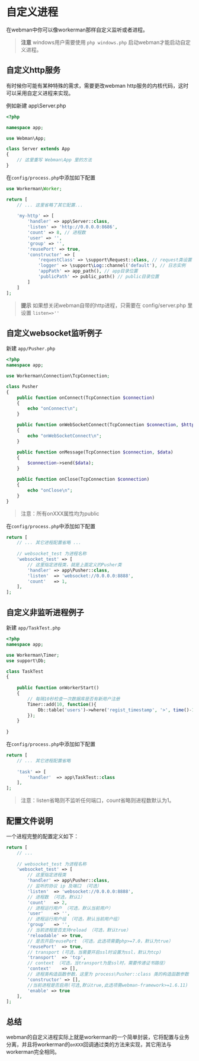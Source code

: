 # 自定义进程

在webman中你可以像workerman那样自定义监听或者进程。

> **注意**
> windows用户需要使用 `php windows.php` 启动webman才能启动自定义进程。

## 自定义http服务
有时候你可能有某种特殊的需求，需要更改webman http服务的内核代码，这时可以采用自定义进程来实现。

例如新建 app\Server.php

```php
<?php

namespace app;

use Webman\App;

class Server extends App
{
    // 这里重写 Webman\App 里的方法
}
```

在`config/process.php`中添加如下配置

```php
use Workerman\Worker;

return [
    // ... 这里省略了其它配置...
    
    'my-http' => [
        'handler' => app\Server::class,
        'listen' => 'http://0.0.0.0:8686',
        'count' => 8, // 进程数
        'user' => '',
        'group' => '',
        'reusePort' => true,
        'constructor' => [
            'requestClass' => \support\Request::class, // request类设置
            'logger' => \support\Log::channel('default'), // 日志实例
            'appPath' => app_path(), // app目录位置
            'publicPath' => public_path() // public目录位置
        ]
    ]
];
```

> **提示**
> 如果想关闭webman自带的http进程，只需要在 config/server.php 里设置 `listen=>''`

## 自定义websocket监听例子

新建 `app/Pusher.php`
```php
<?php
namespace app;

use Workerman\Connection\TcpConnection;

class Pusher
{
    public function onConnect(TcpConnection $connection)
    {
        echo "onConnect\n";
    }

    public function onWebSocketConnect(TcpConnection $connection, $http_buffer)
    {
        echo "onWebSocketConnect\n";
    }

    public function onMessage(TcpConnection $connection, $data)
    {
        $connection->send($data);
    }

    public function onClose(TcpConnection $connection)
    {
        echo "onClose\n";
    }
}
```
> 注意：所有onXXX属性均为public

在`config/process.php`中添加如下配置
```php
return [
    // ... 其它进程配置省略 ...
    
    // websocket_test 为进程名称
    'websocket_test' => [
        // 这里指定进程类，就是上面定义的Pusher类
        'handler' => app\Pusher::class,
        'listen'  => 'websocket://0.0.0.0:8888',
        'count'   => 1,
    ],
];
```

## 自定义非监听进程例子
新建 `app/TaskTest.php`
```php
<?php
namespace app;

use Workerman\Timer;
use support\Db;

class TaskTest
{
  
    public function onWorkerStart()
    {
        // 每隔10秒检查一次数据库是否有新用户注册
        Timer::add(10, function(){
            Db::table('users')->where('regist_timestamp', '>', time()-10)->get();
        });
    }
    
}
```
在`config/process.php`中添加如下配置
```php
return [
    // ... 其它进程配置省略
    
    'task' => [
        'handler'  => app\TaskTest::class
    ],
];
```

> 注意：listen省略则不监听任何端口，count省略则进程数默认为1。

## 配置文件说明

一个进程完整的配置定义如下：
```php
return [
    // ... 
    
    // websocket_test 为进程名称
    'websocket_test' => [
        // 这里指定进程类
        'handler' => app\Pusher::class,
        // 监听的协议 ip 及端口 （可选）
        'listen'  => 'websocket://0.0.0.0:8888',
        // 进程数 （可选，默认1）
        'count'   => 2,
        // 进程运行用户 （可选，默认当前用户）
        'user'    => '',
        // 进程运行用户组 （可选，默认当前用户组）
        'group'   => '',
        // 当前进程是否支持reload （可选，默认true）
        'reloadable' => true,
        // 是否开启reusePort （可选，此选项需要php>=7.0，默认为true）
        'reusePort'  => true,
        // transport (可选，当需要开启ssl时设置为ssl，默认为tcp)
        'transport'  => 'tcp',
        // context （可选，当transport为是ssl时，需要传递证书路径）
        'context'    => [], 
        // 进程类构造函数参数，这里为 process\Pusher::class 类的构造函数参数 （可选）
        'constructor' => [],
        //当前进程是否启用(可选,默认true,此选项需webman-framework>=1.6.11)
        'enable' => true
    ],
];
```

## 总结
webman的自定义进程实际上就是workerman的一个简单封装，它将配置与业务分离，并且将workerman的`onXXX`回调通过类的方法来实现，其它用法与workerman完全相同。
